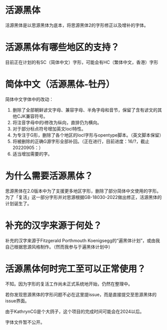 # 活源黑体
活源黑体是以思源黑体为底本，将思源黑体2的字形修正以及增补的字体。
# 活源黑体有哪些地区的支持？
目前正在计划的有SC（简体中文）字形，可能会有HC（繁体中文，香港）字形
# 简体中文（活源黑体-牡丹）
简体中文字体中的改动：

1. 删除了全部朝鲜谚文字母、兼容字母、半角字母和音节，保留了含有谚文的其他CJK兼容符号。
2. 将注音字母中的i修改为纵向，直排仍为横向。
3. 对于部分标点符号增加英文locl特性。
4. 为专注于G形，删除了各个地区的locl字形与opentype脚本。（英文脚本保留）
5. 将被删除的正确G源字形全部补回。（正在进行，目前进度：16/?，截止20220905：）
6. 适当增加需要的字。

# 为什么需要活源黑体？
思源黑体在2.0版本中为了支援更多地区字形，删除了部分简体中文使用的字形。为了「复活」这一部分字形并对思源根据GB-18030-2022做出修正，活源黑体的计划诞生了。
# 补充的汉字来源于何处？
补充的汉字来源于Fitzgerald Porthmouth Koenigsegg的“遍黑体计划”，或由我自己根据思源风格制作。（然而我参与于遍黑体计划中）
# 活源黑体何时完工至可以正常使用？
不知。因为字形的复活工作尚未正式系统地开始，仍然在整理中。

若你发现思源黑体的字形问题不必在这里提issue，而是直接提交至思源黑体的issue界面。

由于KathrynCG是个大鸽子，这个项目的完成时间可能会在2024以后。

字体文件暂不公开。

